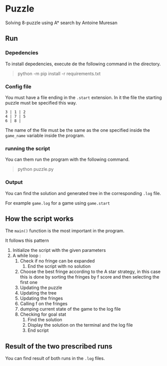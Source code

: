 # Puzzle

Solving 8-puzzle using A* search
by Antoine Muresan

## Run

### Depedencies

To install depedencies, execute de the following command in the directory.
> python -m pip install -r requirements.txt

### Config file
You must have a file ending in the `.start` extension. 
In it the file the starting puzzle must be specified this way.

    3 | 1 | 2
    4 | 7 | 5
    6 | 8 |  

The name of the file must be the same as the one specified inside the `game_name` variable inside the program.

### running the script
You can them run the program with the following command.

> python puzzle.py
 
### Output

You can find the solution and generated tree in the corresponding `.log` file.

For example `game.log` for a game using `game.start`


## How the script works

The `main()` function is the most important in the program.

It follows this pattern

1. Initialize the script with the given parameters
2. A while loop :
    1. Check if no fringe can be expanded
        1. End the script with no solution
    2. Choose the best fringe according to the A star strategy, in this case this is done by sorting the fringes by f score and then selecting the first one
    3. Updating the puzzle
    4. Updating the tree
    5. Updating the fringes
    6. Calling f on the fringes
    7. dumping current state of the game to the log file
    8. Checking for goal stat
        1. Find the solution
        3. Display the solution on the terminal and the log file
        2. End script 

## Result of the two prescribed runs

You can find result of both runs in the `.log` files.